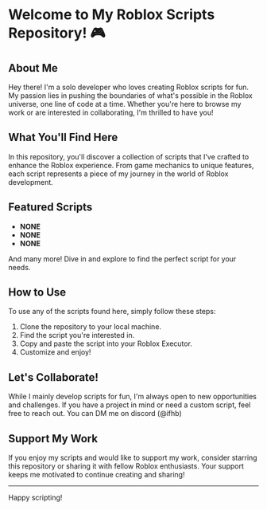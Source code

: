 # Welcome to My Roblox Scripts Repository! 🎮

## About Me

Hey there! I'm a solo developer who loves creating Roblox scripts for fun. My passion lies in pushing the boundaries of what's possible in the Roblox universe, one line of code at a time. Whether you're here to browse my work or are interested in collaborating, I'm thrilled to have you!

## What You'll Find Here

In this repository, you'll discover a collection of scripts that I've crafted to enhance the Roblox experience. From game mechanics to unique features, each script represents a piece of my journey in the world of Roblox development.

## Featured Scripts

- **NONE**
- **NONE** 
- **NONE** 

And many more! Dive in and explore to find the perfect script for your needs.

## How to Use

To use any of the scripts found here, simply follow these steps:
1. Clone the repository to your local machine.
2. Find the script you're interested in.
3. Copy and paste the script into your Roblox Executor.
4. Customize and enjoy!

## Let's Collaborate!

While I mainly develop scripts for fun, I'm always open to new opportunities and challenges. If you have a project in mind or need a custom script, feel free to reach out. You can DM me on discord (@ifhb)

## Support My Work

If you enjoy my scripts and would like to support my work, consider starring this repository or sharing it with fellow Roblox enthusiasts. Your support keeps me motivated to continue creating and sharing!

---

Happy scripting!
